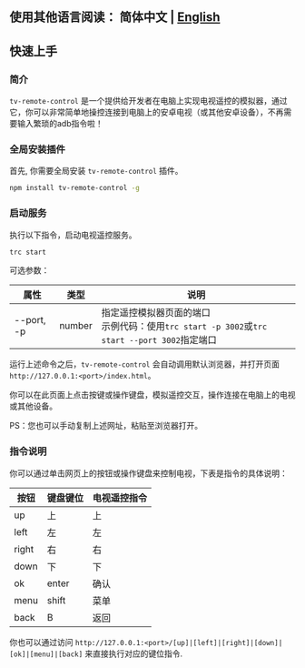 ## 使用其他语言阅读： 简体中文 | [English](./README.md)

## 快速上手

### 简介

`tv-remote-control` 是一个提供给开发者在电脑上实现电视遥控的模拟器，通过它，你可以非常简单地操控连接到电脑上的安卓电视（或其他安卓设备），不再需要输入繁琐的adb指令啦！

### 全局安装插件

首先, 你需要全局安装 `tv-remote-control` 插件。

```sh
npm install tv-remote-control -g
```

### 启动服务

执行以下指令，启动电视遥控服务。

```sh
trc start
```

可选参数：

| 属性    | 类型   | 说明                                                                                |
| ------- | ------ | ----------------------------------------------------------------------------------- |
| --port, -p | number | 指定遥控模拟器页面的端口 <br/> 示例代码：使用`trc start -p 3002`或`trc start --port 3002`指定端口|

运行上述命令之后，`tv-remote-control` 会自动调用默认浏览器，并打开页面`http://127.0.0.1:<port>/index.html`。

你可以在此页面上点击按键或操作键盘，模拟遥控交互，操作连接在电脑上的电视或其他设备。

PS：您也可以手动复制上述网址，粘贴至浏览器打开。

### 指令说明

你可以通过单击网页上的按钮或操作键盘来控制电视，下表是指令的具体说明：

| 按钮     | 键盘键位           | 电视遥控指令 |
| ------- | -------------- | --------- |
| up      | 上             | 上       |
| left    | 左           | 左       |
| right   | 右          | 右       |
| down    | 下           | 下       |
| ok      | enter          | 确认       |
| menu    | shift          | 菜单       |
| back    | B              | 返回       |

你也可以通过访问 `http://127.0.0.1:<port>/[up]|[left]|[right]|[down]|[ok]|[menu]|[back]` 来直接执行对应的键位指令.

